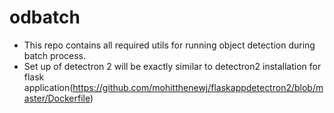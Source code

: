 # odbatch
* This repo contains all required utils for running object detection during batch process.
* Set up of detectron 2 will be exactly similar to detectron2 installation for flask application(https://github.com/mohitthenewj/flaskappdetectron2/blob/master/Dockerfile)
